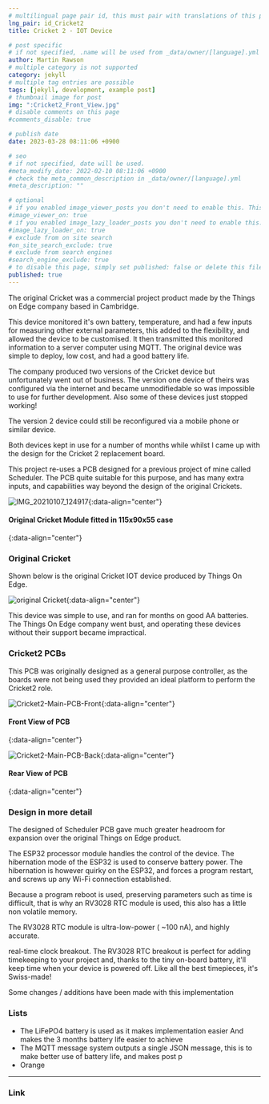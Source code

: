 ```yaml
---
# multilingual page pair id, this must pair with translations of this page. (This name must be unique)
lng_pair: id_Cricket2
title: Cricket 2 - IOT Device

# post specific
# if not specified, .name will be used from _data/owner/[language].yml
author: Martin Rawson
# multiple category is not supported
category: jekyll
# multiple tag entries are possible
tags: [jekyll, development, example post]
# thumbnail image for post
img: ":Cricket2_Front_View.jpg"
# disable comments on this page
#comments_disable: true

# publish date
date: 2023-03-28 08:11:06 +0900

# seo
# if not specified, date will be used.
#meta_modify_date: 2022-02-10 08:11:06 +0900
# check the meta_common_description in _data/owner/[language].yml
#meta_description: ""

# optional
# if you enabled image_viewer_posts you don't need to enable this. This is only if image_viewer_posts = false
#image_viewer_on: true
# if you enabled image_lazy_loader_posts you don't need to enable this. This is only if image_lazy_loader_posts = false
#image_lazy_loader_on: true
# exclude from on site search
#on_site_search_exclude: true
# exclude from search engines
#search_engine_exclude: true
# to disable this page, simply set published: false or delete this file
published: true
---
```


<!-- outline-start -->

The original Cricket was a commercial project product made by the Things on Edge company based in Cambridge.

This device monitored it's own battery, temperature, and had a few inputs for measuring other external 
parameters, this added to the flexibility, and allowed the device to be customised. 
It then transmitted this monitored information to a server computer using MQTT. 
The original device was simple to deploy, low cost, and had a good battery life.

The company produced two versions of the Cricket device but unfortunately went out of business.
The version one device of theirs was configured via the internet and became unmodifiedable so was impossible to use
for further development. Also some of these devices just stopped working!

The version 2 device could still be reconfigured via a mobile phone or similar device.

Both devices kept in use for a number of months while whilst I came up with the design for the Cricket 2 replacement board. 

This project re-uses a PCB designed for a previous project of mine called Scheduler.
The PCB quite suitable for this purpose, and has many extra inputs, and capabilities way beyond the design of the original Crickets. 


<!-- outline-end -->


![IMG_20210107_124917](:Cricket1_Original.jpg){:data-align="center"}

#### Original Cricket Module fitted in 115x90x55 case 
{:data-align="center"}



### Original Cricket

Shown below is the original Cricket IOT device produced by Things On Edge.

![original Cricket](:Cricket1.jpg){:data-align="center"}

This device was simple to use, and ran for months on good AA batteries.
The Things On Edge company went bust, and operating these devices without their 
support became impractical.

### Cricket2 PCBs

This PCB was originally designed as a general purpose controller, as the boards were
not being used they provided an ideal platform to perform the Cricket2 role.

![Cricket2-Main-PCB-Front](:ESP32-Cricket2-Main-Board-Front.jpg){:data-align="center"}

#### Front View of PCB
{:data-align="center"}

![Cricket2-Main-PCB-Back](:ESP32-Cricket2-Main-Board-Back.jpg){:data-align="center"}

#### Rear View of PCB
{:data-align="center"}


### Design in more detail

The designed of Scheduler PCB  gave much greater headroom for expansion over the original Things on Edge product.

The ESP32 processor module handles the control of the device. The hibernation mode of the ESP32 is used to conserve battery power.
The hibernation is however quirky on the ESP32, and forces a program restart, and screws up any Wi-Fi connection established.

Because a program reboot is used, preserving parameters such as time is difficult, that is why an RV3028 RTC module is used,
this also has a little non volatile memory.

The RV3028 RTC module is ultra-low-power ( ~100 nA), and highly accurate.

real-time clock breakout. 
The RV3028 RTC breakout is perfect for adding timekeeping to your project and, thanks to the tiny on-board battery, 
it'll keep time when your device is powered off. Like all the best timepieces, it's Swiss-made!



Some changes / additions have been made with this implementation

### Lists

- The LiFePO4 battery is used as it makes implementation easier
And makes the 3 months battery life easier to achieve 
- The MQTT message system outputs a single JSON message, 
this is to make better use of battery life, and makes post p
- Orange


***

### Link



